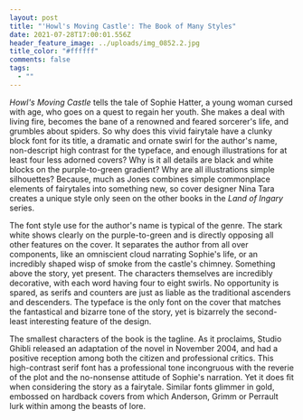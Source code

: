 ```yaml
---
layout: post
title: "'Howl's Moving Castle': The Book of Many Styles"
date: 2021-07-28T17:00:01.556Z
header_feature_image: ../uploads/img_0852.2.jpg
title_color: "#ffffff"
comments: false
tags:
  - ""
---
```

*Howl's Moving Castle* tells the tale of Sophie Hatter, a young woman cursed with age, who goes on a quest to regain her youth. She makes a deal with living fire, becomes the bane of a renowned and feared sorcerer's life, and grumbles about spiders. So why does this vivid fairytale have a clunky block font for its title, a dramatic and ornate swirl for the author's name, non-descript high contrast for the typeface, and enough illustrations for at least four less adorned covers? Why is it all details are black and white blocks on the purple-to-green gradient? Why are all illustrations simple silhouettes? Because, much as Jones combines simple commonplace elements of fairytales into something new, so cover designer Nina Tara creates a unique style only seen on the other books in the *Land of Ingary* series.

The font style use for the author's name is typical of the genre. The stark white shows clearly on the purple-to-green and is directly opposing all other features on the cover. It separates the author from all over components, like an omniscient cloud narrating Sophie's life, or an incredibly shaped wisp of smoke from the castle's chimney. Something above the story, yet present. The characters themselves are incredibly decorative, with each word having four to eight swirls. No opportunity is spared, as serifs and counters are just as liable as the traditional ascenders and descenders. The typeface is the only font on the cover that matches the fantastical and bizarre tone of the story, yet is bizarrely the second-least interesting feature of the design.

The smallest characters of the book is the tagline. As it proclaims, Studio Ghibli released an adaptation of the novel in November 2004, and had a positive reception among both the citizen and professional critics. This high-contrast serif font has a professional tone incongruous with the reverie of the plot and the no-nonsense attitude of Sophie's narration. Yet it does fit when considering the story as a fairytale. Similar fonts glimmer in gold, embossed on hardback covers from which Anderson, Grimm or Perrault lurk within among the beasts of lore.